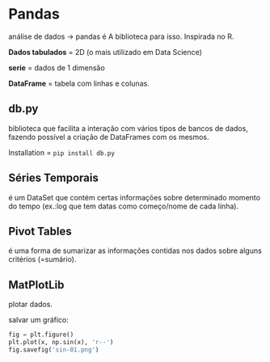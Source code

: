 Pandas
===================

análise de dados -> pandas é A biblioteca para isso. Inspirada no R.

**Dados tabulados** = 2D (o mais utilizado em Data Science)

**serie** = dados de 1 dimensão

**DataFrame** = tabela com linhas e colunas.


db.py
-------------------

biblioteca que facilita a interação com vários tipos de bancos de dados, fazendo possível a criação de DataFrames com os mesmos.

Installation = `pip install db.py`


Séries Temporais
-------------------

é um DataSet que contém certas informações sobre determinado momento do tempo (ex.:log que tem datas como começo/nome de cada linha).


Pivot Tables
-------------------

é uma forma de sumarizar as informações contidas nos dados sobre alguns critérios (=sumário).


MatPlotLib
-------------------

plotar dados.

salvar um gráfico:

```python
fig = plt.figure()
plt.plot(x, np.sin(x), 'r--')
fig.savefig('sin-01.png')
```

